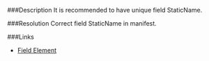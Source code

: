 ﻿<properties 
	pageTitle="RESP515110: Duplicate field StaticName" 
    pageName="resp515110"
    parentPageId="xml"
/>

###Description
It is recommended to have unique field StaticName.

###Resolution
Correct field StaticName in manifest.

###Links
- [Field Element](http://msdn.microsoft.com/en-us/library/office/aa979575.aspx)